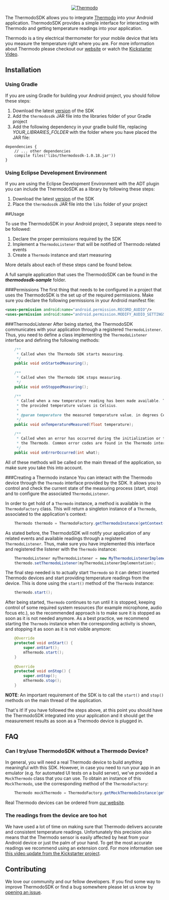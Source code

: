 <p align="center">
  <a href="http://developer.thermodo.com/"><img src="http://thermodo.com/assets/images/logo-black.png" alt="Thermodo" title="Thermodo" /></a>
</p>

The ThermodoSDK allows you to integrate [Thermodo](http://thermodo.com) into your Android application. ThermodoSDK provides a simple interface for interacting with Thermodo and getting temperature readings into your application.

Thermodo is a tiny electrical thermometer for your mobile device that lets you measure the temperature right where you are. For more information about Thermodo please checkout our [website](http://thermodo.com) or watch the [Kickstarter Video](http://www.kickstarter.com/projects/robocat/thermodo-the-tiny-thermometer-for-mobile-devices).

## Installation
### Using Gradle
<!--- NOT SUPPORTED YET
If you are using Gradle for building your Android project, you can simply add a dependency for this library, specifying the packaging type of 'aar':
```
dependencies {
    // ... other dependencies
    compile 'com.robocatapps:thermodosdk:1.0.+@aar'
}
```
--->

If you are using Gradle for building your Android project, you should follow these steps:

1. Download the latest [version](https://github.com/thermodo/ThermodoSDK-Android/tree/master/thermodosdk-dist) of the SDK
2. Add the `thermodosdk` JAR file into the libraries folder of your Gradle project
3. Add the following dependency in your gradle build file, replacing *YOUR_LIBRARIES_FOLDER* with the folder where you have placed the JAR file:

```
dependencies {
    // ... other dependencies
    compile files('libs/thermodosdk-1.0.18.jar'))
}
```

### Using Eclipse Development Environment
If you are using the Eclipse Development Environment with the ADT plugin you can include the ThermodoSDK as a library by following these steps:

1. Download the latest [version](https://github.com/thermodo/ThermodoSDK-Android/tree/master/thermodosdk-dist) of the SDK
2. Place the `thermodosdk` JAR file into the `libs` folder of your project

<!--- NOT SUPPORTED YET
## Using Maven
If you are using Maven for building your Android project, you can simply add a dependency for this library:

```
<dependency>
  <groupId>com.robocatapps</groupId>
  <artifactId>thermodosdk</artifactId>
  <version>1.0.0</version>
  <type>apklib</type>
</dependency>
```
--->

##Usage

To use the ThermodoSDK in your Android project, 3 separate steps need to be followed:
1. Declare the proper permissions required by the SDK
2. Implement a `ThermodoListener` that will be notified of Thermodo related events
3. Create a `Thermodo` instance and start measuring

More details about each of these steps cand be found below. 

A full sample application that uses the ThermodoSDK can be found in the **_thermodosdk-sample_** folder.

###Permissions
The first thing that needs to be configured in a project that uses the ThermodoSDK is the set up of the required permissions. Make sure you declare the following permissions in your Android manifest file:
```xml
<uses-permission android:name="android.permission.RECORD_AUDIO"/>
<uses-permission android:name="android.permission.MODIFY_AUDIO_SETTINGS"/>
```

###ThermodoListener
After being started, the ThermodoSDK communicates with your application through a registered `ThermodoListener`. Thus, you need to define a class implementing the `ThermodoListener` interface and defining the following methods:
```java
    /**
     * Called when the Thermodo SDK starts measuring.
     */
    public void onStartedMeasuring();
    
    /**
     * Called when the Thermodo SDK stops measuring.
     */
    public void onStoppedMeasuring();
    
    /**
     * Called when a new temperature reading has been made available. The measurement unit of
     * the provided temperature values is Celsius.
     *
     * @param temperature the measured temperature value, in degrees Celsius
     */
    public void onTemperatureMeasured(float temperature);
    
    /**
     * Called when an error has occurred during the initialization or the measurements done by
     * the Thermodo. Common error codes are found in the Thermodo interface.
     */
    public void onErrorOccurred(int what);
```
All of these methods will be called on the main thread of the application, so make sure you take this into account.

###Creating a Thermodo instance 
You can interact with the Thermodo device through the `Thermodo` interface provided by the SDK. It allows you to control and check the current state of the measuring process (start, stop) and to configure the associated `ThermodoListener`.

In order to get hold of a `Thermodo` instance, a method is available in the `ThermodoFactory` class. This will return a singleton instance of a `Thermodo`, associated to the application's context:
```java
    Thermodo thermodo = ThermodoFactory.getThermodoInstance(getContext());
```

As stated before, the ThermodoSDK will notify your application of any related events and available readings through a registered `ThermodoListener`. Thus, make sure you have implemented this interface and registered the listener with the `Thermodo` instance:
```java
    ThermodoListener myThermodoListener = new MyThermodoListenerImplementation();
    thermodo.setThermodoListener(myThermodoListenerImplementation);
```

The final step needed is to actually start `Thermodo` so it can detect inserted Thermodo devices and start providing temperature readings from the device. This is done using the `start()` method of the `Thermodo` instance:
```java
    thermodo.start();
```
After being started, `Thermodo` continues to run until it is stopped, keeping control of some required system resources (for example microphone, audio focus etc.), so the recommended approach is to make sure it is stopped as soon as it is not needed anymore. As a best practice, we recommend starting the `Thermodo` instance when the corresponding activity is shown, and stopping it as soon as it is not visible anymore:
```java
    @Override
    protected void onStart() {
        super.onStart();
		mThermodo.start();
	}
    
    @Override
	protected void onStop() {
		super.onStop();
		mThermodo.stop();
	}
```
**NOTE**: An important requirement of the SDK is to call the `start()` and `stop()` methods on the main thread of the application.

That's it! If you have followed the steps above, at this point you should have the ThermodoSDK integrated into your application and it should get the measurement results as soon as a Thermodo device is plugged in.


## FAQ

### Can I try/use ThermodoSDK without a Thermodo Device?

In general, you will need a real Thermodo device to build anything meaningful with this SDK. However, in case you need to run your app in an emulator (e.g. for automated UI tests on a build server), we've provided a `MockThermodo` class that you can use. To obtain an instance of this `MockThermodo`, use the corresponding method of the `ThermodoFactory`:
```java
    Thermodo mockThermodo = ThermodoFactory.getMockThermodoInstance(getContext());
```

Real Thermodo devices can be ordered from [our website](http://thermodo.com).

### The readings from the device are too hot

We have used a lot of time on making sure that Thermodo delivers accurate and consistent temperature readings. Unfortunately this precision also means that the Thermodo sensor is easily affected by heat from your Android device or just the palm of your hand. To get the most accurate readings we recommend using an extension cord. For more information see [this video update from the Kickstarter project](http://vimeo.com/76458958).

## Contributing

We love our community and our fellow developers. If you find some way to improve ThermodoSDK or find a bug somewhere please let us know by [opening an issue](https://github.com/thermodo/ThermodoSDK-Android/issues/new).

